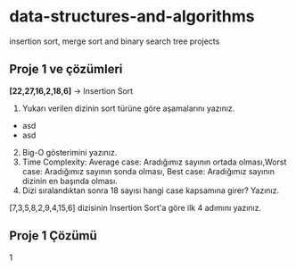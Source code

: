 # data-structures-and-algorithms
insertion sort, merge sort and binary search tree projects
 
## Proje 1 ve çözümleri
**[22,27,16,2,18,6]** -> Insertion Sort

1. Yukarı verilen dizinin sort türüne göre aşamalarını yazınız.
 - asd
 - asd
2. Big-O gösterimini yazınız.
3. Time Complexity: Average case: Aradığımız sayının ortada olması,Worst case: Aradığımız sayının sonda olması, Best case: Aradığımız sayının dizinin en başında olması.
4. Dizi sıralandıktan sonra 18 sayısı hangi case kapsamına girer? Yazınız.


[7,3,5,8,2,9,4,15,6] dizisinin Insertion Sort'a göre ilk 4 adımını yazınız.

## Proje 1 Çözümü
1
